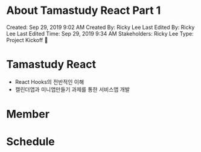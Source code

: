 # About Tamastudy React Part 1

Created: Sep 29, 2019 9:02 AM
Created By: Ricky Lee
Last Edited By: Ricky Lee
Last Edited Time: Sep 29, 2019 9:34 AM
Stakeholders: Ricky Lee
Type: Project Kickoff 🚀

# Tamastudy React

- React Hooks의 전반적인 이해
- 캘린더앱과 미니앱만들기 과제를 통한 서비스앱 개발

# Member

# Schedule